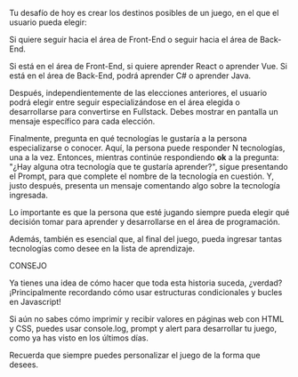 Tu desafío de hoy es crear los destinos posibles de un juego, en el que el usuario pueda elegir:

Si quiere seguir hacia el área de Front-End o seguir hacia el área de Back-End.

Si está en el área de Front-End, si quiere aprender React o aprender Vue. Si está en el área de Back-End, podrá aprender C# o aprender Java.

Después, independientemente de las elecciones anteriores, el usuario podrá elegir entre seguir especializándose en el área elegida o desarrollarse para convertirse en Fullstack. Debes mostrar en pantalla un mensaje específico para cada elección.

Finalmente, pregunta en qué tecnologías le gustaría a la persona especializarse o conocer. Aquí, la persona puede responder N tecnologías, una a la vez. Entonces, mientras continúe respondiendo **ok** a la pregunta: "¿Hay alguna otra tecnología que te gustaría aprender?", sigue presentando el Prompt, para que complete el nombre de la tecnología en cuestión. Y, justo después, presenta un mensaje comentando algo sobre la tecnología ingresada.

Lo importante es que la persona que esté jugando siempre pueda elegir qué decisión tomar para aprender y desarrollarse en el área de programación.

Además, también es esencial que, al final del juego, pueda ingresar tantas tecnologías como desee en la lista de aprendizaje.

CONSEJO

Ya tienes una idea de cómo hacer que toda esta historia suceda, ¿verdad? ¡Principalmente recordando cómo usar estructuras condicionales y bucles en Javascript!

Si aún no sabes cómo imprimir y recibir valores en páginas web con HTML y CSS, puedes usar console.log, prompt y alert para desarrollar tu juego, como ya has visto en los últimos días.

Recuerda que siempre puedes personalizar el juego de la forma que desees.
